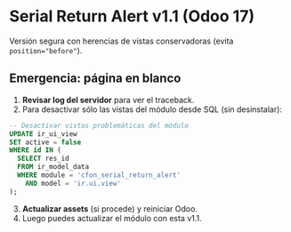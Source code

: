 
# Serial Return Alert v1.1 (Odoo 17)

Versión segura con herencias de vistas conservadoras (evita `position="before"`).

## Emergencia: página en blanco
1. **Revisar log del servidor** para ver el traceback.
2. Para desactivar sólo las vistas del módulo desde SQL (sin desinstalar):
```sql
-- Desactivar vistas problemáticas del módulo
UPDATE ir_ui_view
SET active = false
WHERE id IN (
  SELECT res_id
  FROM ir_model_data
  WHERE module = 'cfon_serial_return_alert'
    AND model = 'ir.ui.view'
);
```
3. **Actualizar assets** (si procede) y reiniciar Odoo.
4. Luego puedes actualizar el módulo con esta v1.1.

